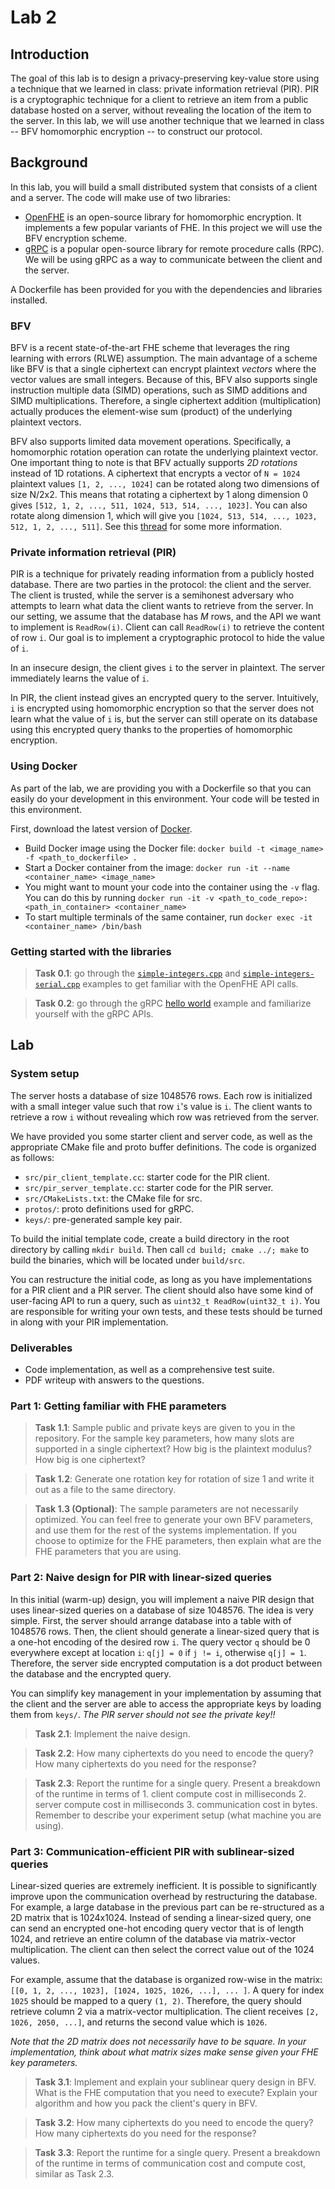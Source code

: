 # Lab 2

## Introduction

The goal of this lab is to design a privacy-preserving key-value store using a technique that we learned in class: private information retrieval (PIR). PIR is a cryptographic technique for a client to retrieve an item from a public database hosted on a server, without revealing the location of the item to the server. In this lab, we will use another technique that we learned in class -- BFV homomorphic encryption -- to construct our protocol.

## Background

In this lab, you will build a small distributed system that consists of a client and a server. The code will make use of two libraries: 

* [OpenFHE](https://github.com/openfheorg/openfhe-development) is an open-source library for homomorphic encryption. It implements a few popular variants of FHE. In this project we will use the BFV encryption scheme.
* [gRPC](https://github.com/grpc/grpc) is a popular open-source library for remote procedure calls (RPC). We will be using gRPC as a way to communicate between the client and the server.

A Dockerfile has been provided for you with the dependencies and libraries installed. 

### BFV

BFV is a recent state-of-the-art FHE scheme that leverages the ring learning with errors (RLWE) assumption. The main advantage of a scheme like BFV is that a single ciphertext can encrypt plaintext *vectors* where the vector values are small integers. Because of this, BFV also supports single instruction multiple data (SIMD) operations, such as SIMD additions and SIMD multiplications. Therefore, a single ciphertext addition (multiplication) actually produces the element-wise sum (product) of the underlying plaintext vectors.

BFV also supports limited data movement operations. Specifically, a homomorphic rotation operation can rotate the underlying plaintext vector. One important thing to note is that BFV actually supports _2D rotations_ instead of 1D rotations. A ciphertext that encrypts a vector of `N = 1024` plaintext values `[1, 2, ..., 1024]` can be rotated along two dimensions of size N/2x2. This means that rotating a ciphertext by 1 along dimension 0 gives `[512, 1, 2, ..., 511, 1024, 513, 514, ..., 1023]`. You can also rotate along dimension 1, which will give you `[1024, 513, 514, ..., 1023, 512, 1, 2, ..., 511]`. See this [thread](https://openfhe.discourse.group/t/rotation-in-bfv/416) for some more information. 

### Private information retrieval (PIR)

PIR is a technique for privately reading information from a publicly hosted database. There are two parties in the protocol: the client and the server. The client is trusted, while the server is a semihonest adversary who attempts to learn what data the client wants to retrieve from the server. In our setting, we assume that the database has $M$ rows, and the API we want to implement is `ReadRow(i)`. Client can call `ReadRow(i)` to retrieve the content of row `i`. Our goal is to implement a cryptographic protocol to hide the value of `i`.

In an insecure design, the client gives `i` to the server in plaintext. The server immediately learns the value of `i`.

In PIR, the client instead gives an encrypted query to the server. Intuitively, `i` is encrypted using homomorphic encryption so that the server does not learn what the value of `i` is, but the server can still operate on its database using this encrypted query thanks to the properties of homomorphic encryption.

### Using Docker

As part of the lab, we are providing you with a Dockerfile so that you can easily do your development in this environment. Your code will be tested in this environment. 

First, download the latest version of [Docker](https://www.docker.com/). 

* Build Docker image using the Docker file: `docker build -t <image_name> -f <path_to_dockerfile> .`
* Start a Docker container from the image: `docker run -it --name <container_name> <image_name>`
* You might want to mount your code into the container using the `-v` flag. You can do this by running `docker run -it -v <path_to_code_repo>:<path_in_container> <container_name>`
* To start multiple terminals of the same container, run `docker exec -it <container_name> /bin/bash`

### Getting started with the libraries

> **Task 0.1**: go through the [`simple-integers.cpp`](https://github.com/openfheorg/openfhe-development/blob/main/src/pke/examples/simple-integers.cpp) and [`simple-integers-serial.cpp`](https://github.com/openfheorg/openfhe-development/blob/main/src/pke/examples/simple-integers-serial.cpp) examples to get familiar with the OpenFHE API calls. 

> **Task 0.2**: go through the gRPC [hello world](https://grpc.io/docs/languages/cpp/quickstart/) example and familiarize yourself with the gRPC APIs.


## Lab

### System setup

The server hosts a database of size 1048576 rows. Each row is initialized with a small integer value such that row `i`'s value is `i`. The client wants to retrieve a row `i` without revealing which row was retrieved from the server.

We have provided you some starter client and server code, as well as the appropriate CMake file and proto buffer definitions. The code is organized as follows:

* `src/pir_client_template.cc`: starter code for the PIR client.
* `src/pir_server_template.cc`: starter code for the PIR server.
* `src/CMakeLists.txt`: the CMake file for src.
* `protos/`: proto definitions used for gRPC.
* `keys/`: pre-generated sample key pair. 

To build the initial template code, create a build directory in the root directory by calling `mkdir build`. Then call `cd build; cmake ../; make` to build the binaries, which will be located under `build/src`. 

You can restructure the initial code, as long as you have implementations for a PIR client and a PIR server. The client should also have some kind of user-facing API to run a query, such as `uint32_t ReadRow(uint32_t i)`. You are responsible for writing your own tests, and these tests should be turned in along with your PIR implementation. 

### Deliverables

* Code implementation, as well as a comprehensive test suite.
* PDF writeup with answers to the questions.


### Part 1: Getting familiar with FHE parameters

> **Task 1.1**: Sample public and private keys are given to you in the repository. For the sample key parameters, how many slots are supported in a single ciphertext? How big is the plaintext modulus? How big is one ciphertext?

> **Task 1.2**: Generate one rotation key for rotation of size 1 and write it out as a file to the same directory.

> **Task 1.3 (Optional)**: The sample parameters are not necessarily optimized. You can feel free to generate your own BFV parameters, and use them for the rest of the systems implementation. If you choose to optimize for the FHE parameters, then explain what are the FHE parameters that you are using. 


### Part 2: Naive design for PIR with linear-sized queries 

In this initial (warm-up) design, you will implement a naive PIR design that uses linear-sized queries on a database of size 1048576. The idea is very simple. First, the server should arrange database into a table with of 1048576 rows. Then, the client should generate a linear-sized query that is a one-hot encoding of the desired row `i`. The query vector `q` should be 0 everywhere except at location `i`: `q[j] = 0` if `j != i`, otherwise `q[j] = 1`. Therefore, the server side encrypted computation is a dot product between the database and the encrypted query. 

You can simplify key management in your implementation by assuming that the client and the server are able to access the appropriate keys by loading them from `keys/`. *The PIR server should not see the private key!!*

> **Task 2.1**: Implement the naive design.

> **Task 2.2**: How many ciphertexts do you need to encode the query? How many ciphertexts do you need for the response?

> **Task 2.3**: Report the runtime for a single query. Present a breakdown of the runtime in terms of 1. client compute cost in milliseconds 2. server compute cost in milliseconds 3. communication cost in bytes. Remember to describe your experiment setup (what machine you are using).

### Part 3: Communication-efficient PIR with sublinear-sized queries

Linear-sized queries are extremely inefficient. It is possible to significantly improve upon the communication overhead by restructuring the database. For example, a large database in the previous part can be re-structured as a 2D matrix that is 1024x1024. Instead of sending a linear-sized query, one can send an encrypted one-hot encoding query vector that is of length 1024, and retrieve an entire column of the database via matrix-vector multiplication. The client can then select the correct value out of the 1024 values. 

For example, assume that the database is organized row-wise in the matrix: `[[0, 1, 2, ..., 1023], [1024, 1025, 1026, ...], ... ]`. A query for index `1025` should be mapped to a query `(1, 2)`. Therefore, the query should retrieve column 2 via a matrix-vector multiplication. The client receives `[2, 1026, 2050, ...]`, and returns the second value which is `1026`.

*Note that the 2D matrix does not necessarily have to be square. In your implementation, think about what matrix sizes make sense given your FHE key parameters.*

> **Task 3.1**: Implement and explain your sublinear query design in BFV. What is the FHE computation that you need to execute? Explain your algorithm and how you pack the client's query in BFV. 

> **Task 3.2**: How many ciphertexts do you need to encode the query? How many ciphertexts do you need for the response?

> **Task 3.3**: Report the runtime for a single query. Present a breakdown of the runtime in terms of communication cost and compute cost, similar as Task 2.3. 

